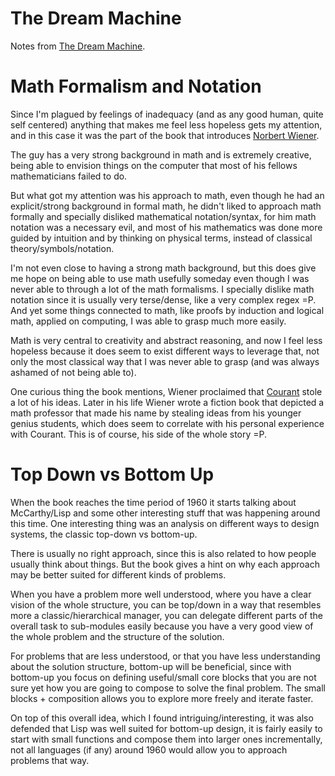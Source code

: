 # The Dream Machine

Notes from [The Dream Machine](https://www.amazon.com/Dream-Machine-M-Mitchell-Waldrop/dp/1732265119).

# Math Formalism and Notation

Since I'm plagued by feelings of inadequacy (and as any good human,
quite self centered) anything that makes me feel less hopeless gets
my attention, and in this case it was the part of the book
that introduces [Norbert Wiener](https://en.wikipedia.org/wiki/Norbert_Wiener).

The guy has a very strong background in math and is extremely creative,
being able to envision things on the computer that most of his fellows
mathematicians failed to do. 

But what got my attention was his approach to math, even though he had an
explicit/strong background in formal math, he didn't liked to approach
math formally and specially disliked mathematical notation/syntax,
for him math notation was a necessary evil, and most of his mathematics
was done more guided by intuition and by thinking on physical terms,
instead of classical theory/symbols/notation.

I'm not even close to having a strong math background, but this does
give me hope on being able to use math usefully someday even though
I was never able to through a lot of the math formalisms. I specially
dislike math notation since it is usually very terse/dense, like a very
complex regex =P. And yet some things connected to math, like proofs by
induction and logical math, applied on computing, I was able to grasp
much more easily.

Math is very central to creativity and abstract reasoning, and now I feel
less hopeless because it does seem to exist different ways to leverage
that, not only the most classical way that I was never able to grasp
(and was always ashamed of not being able to).

One curious thing the book mentions, Wiener proclaimed that
[Courant](https://en.wikipedia.org/wiki/Richard_Courant) stole a lot
of his ideas. Later in his life Wiener wrote a fiction book that
depicted a math professor that made his name by stealing ideas
from his younger genius students, which does seem to correlate
with his personal experience with Courant. This is of course, his
side of the whole story =P.

# Top Down vs Bottom Up

When the book reaches the time period of 1960 it starts talking about
McCarthy/Lisp and some other interesting stuff that was happening around
this time. One interesting thing was an analysis on different ways to
design systems, the classic top-down vs bottom-up.

There is usually no right approach, since this is also related to how
people usually think about things. But the book gives a hint on why
each approach may be better suited for different kinds of problems.

When you have a problem more well understood, where you have a clear
vision of the whole structure, you can be top/down in a way that resembles
more a classic/hierarchical manager, you can delegate different parts of
the overall task to sub-modules easily because you have a very good view
of the whole problem and the structure of the solution.

For problems that are less understood, or that you have less understanding
about the solution structure, bottom-up will be beneficial, since with
bottom-up you focus on defining useful/small core blocks that you are
not sure yet how you are going to compose to solve the final problem.
The small blocks + composition allows you to explore more freely and
iterate faster.

On top of this overall idea, which I found intriguing/interesting, it was
also defended that Lisp was well suited for bottom-up design, it is fairly
easily to start with small functions and compose them into larger ones
incrementally, not all languages (if any) around 1960 would allow you
to approach problems that way.
